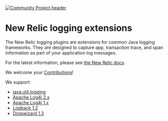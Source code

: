 [![Community Project header](https://github.com/newrelic/open-source-office/raw/master/examples/categories/images/Community_Project.png)](https://github.com/newrelic/open-source-office/blob/master/examples/categories/index.md#community-project)

# New Relic logging extensions

The New Relic logging plugins are extensions for common Java logging frameworks. They are designed to capture app, 
transaction trace, and span information as part of your application log messages. 

For the latest information, please see [the New Relic docs](https://docs.newrelic.com/docs/logs/new-relic-logs/enable-logs-context/enable-logs-context-java).

We welcome your [Contributions](CONTRIBUTING.md)!

We support:

* [java.util.logging](jul/README.md)
* [Apache Log4j 2.x](log4j2/README.md)
* [Apache Log4j 1.x](log4j1/README.md)
* [Logback 1.2](logback/README.md)
* [Dropwizard 1.3](dropwizard/README.md)
